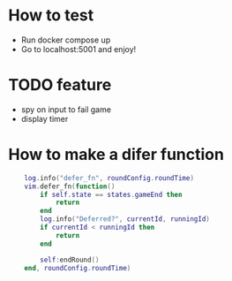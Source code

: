 # How to test
- Run docker compose up
- Go to localhost:5001 and enjoy!

# TODO feature
- spy on input to fail game
- display timer


# How to make a difer function
```lua
    log.info("defer_fn", roundConfig.roundTime)
    vim.defer_fn(function()
        if self.state == states.gameEnd then
            return
        end
        log.info("Deferred?", currentId, runningId)
        if currentId < runningId then
            return
        end

        self:endRound()
    end, roundConfig.roundTime)
```
